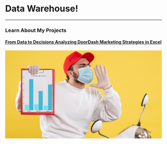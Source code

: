 # Data Warehouse!

---

### Learn About My Projects

#### [From Data to Decisions Analyzing DoorDash Marketing Strategies in Excel](/excel_project.md)
<img src="/images/excel_project_pic.PNG?raw=true"/>



